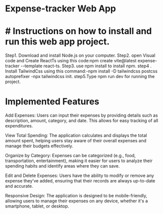 # Expense-tracker Web App
# # Instructions on how to install and run this web app project.
Step1. Download and install Node.js  on your computer.
Step2.  open Visual code and Create ReactTs using this code:npm create vite@latest expense-tracker --template react-ts.
Step3. use npm install to install npm.
step4 . Install TailwindCss using this command:-npm install -D tailwindcss postcss autoprefixer
                                               -npx tailwindcss init.
step5.Type npm run dev for running the project.



# Implemented Features
Add Expenses: Users can input their expenses by providing details such as description, amount, category, and date. This allows for easy tracking of all expenditures.

View Total Spending: The application calculates and displays the total amount spent, helping users stay aware of their overall expenses and manage their budgets effectively.

Organize by Category: Expenses can be categorized (e.g., food, transportation, entertainment), making it easier for users to analyze their spending habits and identify areas where they can save.

Edit and Delete Expenses: Users have the ability to modify or remove any expense they’ve added, ensuring that their records are always up-to-date and accurate.

Responsive Design: The application is designed to be mobile-friendly, allowing users to manage their expenses on any device, whether it's a smartphone, tablet, or desktop.
